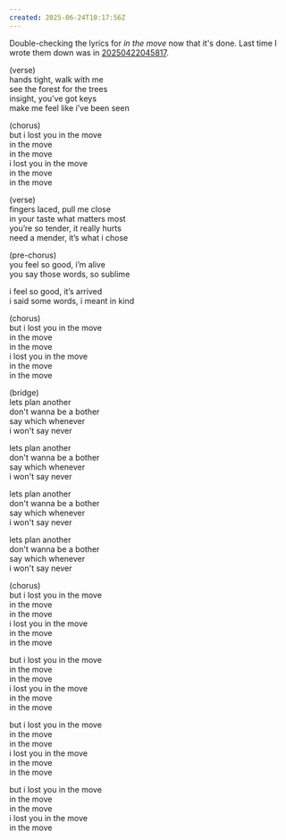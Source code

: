 ```yaml
---
created: 2025-06-24T10:17:56Z
---
```


Double-checking the lyrics for _in the move_ now that it's done. Last time I wrote them down was in [20250422045817](20250422045817.md).

(verse)<br/>
hands tight, walk with me<br/>
see the forest for the trees<br/>
insight, you’ve got keys<br/>
make me feel like i’ve been seen<br/>

(chorus)<br/>
but i lost you in the move<br/>
in the move<br/>
in the move<br/>
i lost you in the move<br/>
in the move<br/>
in the move<br/>

(verse)<br/>
fingers laced, pull me close<br/>
in your taste what matters most<br/>
you’re so tender, it really hurts<br/>
need a mender, it’s what i chose<br/>

(pre-chorus)<br/>
you feel so good, i’m alive<br/>
you say those words, so sublime<br/>

i feel so good, it’s arrived<br/>
i said some words, i meant in kind<br/>

(chorus)<br/>
but i lost you in the move<br/>
in the move<br/>
in the move<br/>
i lost you in the move<br/>
in the move<br/>
in the move<br/>

(bridge)<br/>
lets plan another<br/>
don't wanna be a bother<br/>
say which whenever<br/>
i won't say never<br/>

lets plan another<br/>
don't wanna be a bother<br/>
say which whenever<br/>
i won't say never<br/>

lets plan another<br/>
don't wanna be a bother<br/>
say which whenever<br/>
i won't say never<br/>

lets plan another<br/>
don't wanna be a bother<br/>
say which whenever<br/>
i won't say never<br/>

(chorus)<br/>
but i lost you in the move<br/>
in the move<br/>
in the move<br/>
i lost you in the move<br/>
in the move<br/>
in the move<br/>

but i lost you in the move<br/>
in the move<br/>
in the move<br/>
i lost you in the move<br/>
in the move<br/>
in the move<br/>

but i lost you in the move<br/>
in the move<br/>
in the move<br/>
i lost you in the move<br/>
in the move<br/>
in the move<br/>

but i lost you in the move<br/>
in the move<br/>
in the move<br/>
i lost you in the move<br/>
in the move<br/>
